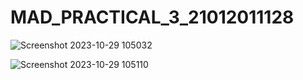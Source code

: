 # MAD_PRACTICAL_3_21012011128
![Screenshot 2023-10-29 105032](https://github.com/prash178/MAD_PRACTICAL_3_21012011128/assets/116266842/5e05cda4-8c25-4c31-bbd4-6aa509942e3b)

![Screenshot 2023-10-29 105110](https://github.com/prash178/MAD_PRACTICAL_3_21012011128/assets/116266842/767c8fa5-b888-4845-a1a1-ab23f22d0242)
